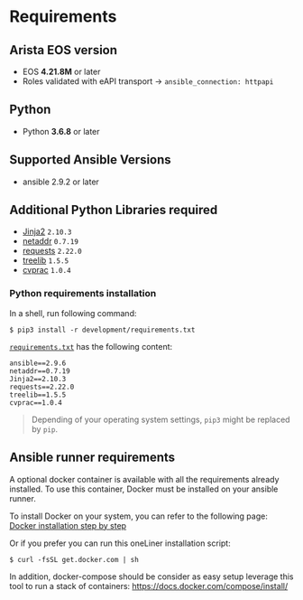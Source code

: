 # Requirements

## Arista EOS version

- EOS __4.21.8M__ or later
- Roles validated with eAPI transport -> `ansible_connection: httpapi`

## Python

- Python __3.6.8__ or later

## Supported Ansible Versions

- ansible 2.9.2 or later

## Additional Python Libraries required

- [Jinja2](https://pypi.org/project/Jinja2/)  `2.10.3`
- [netaddr](https://pypi.org/project/netaddr/) `0.7.19`
- [requests](https://pypi.org/project/requests/) `2.22.0`
- [treelib](https://pypi.org/project/treelib/) `1.5.5`
- [cvprac](https://github.com/aristanetworks/cvprac) `1.0.4`

### Python requirements installation

In a shell, run following command:

```shell
$ pip3 install -r development/requirements.txt
```

[`requirements.txt`](https://github.com/aristanetworks/ansible-avd/blob/devel/development/requirements.txt) has the following content:

```text
ansible==2.9.6
netaddr==0.7.19
Jinja2==2.10.3
requests==2.22.0
treelib==1.5.5
cvprac==1.0.4
```

> Depending of your operating system settings, `pip3` might be replaced by `pip`.

## Ansible runner requirements

A optional docker container is available with all the requirements already installed. To use this container, Docker must be installed on your ansible runner.

To install Docker on your system, you can refer to the following page: [Docker installation step by step](https://docs.docker.com/engine/installation/)

Or if you prefer you can run this oneLiner installation script:

```shell
$ curl -fsSL get.docker.com | sh
```

In addition, docker-compose should be consider as easy setup leverage this tool to run a stack of containers: https://docs.docker.com/compose/install/
